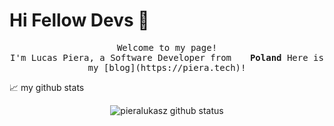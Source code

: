 # Hi Fellow Devs :wave:

<p align="center">
  <samp>
    Welcome to my page! </br> I'm Lucas Piera, a Software Developer from <img src="https://img.icons8.com/color/48/000000/poland-circular.png" width="13"/> <b>Poland</b>
  </samp>
  <samp>
    Here is my [blog](https://piera.tech)! 
  </samp>
</p>


📈 my github stats

<p align="center"> <img src="https://github-readme-stats.vercel.app/api?username=pieralukasz&show_icons=true&theme=gotham" alt="pieralukasz github status" />
